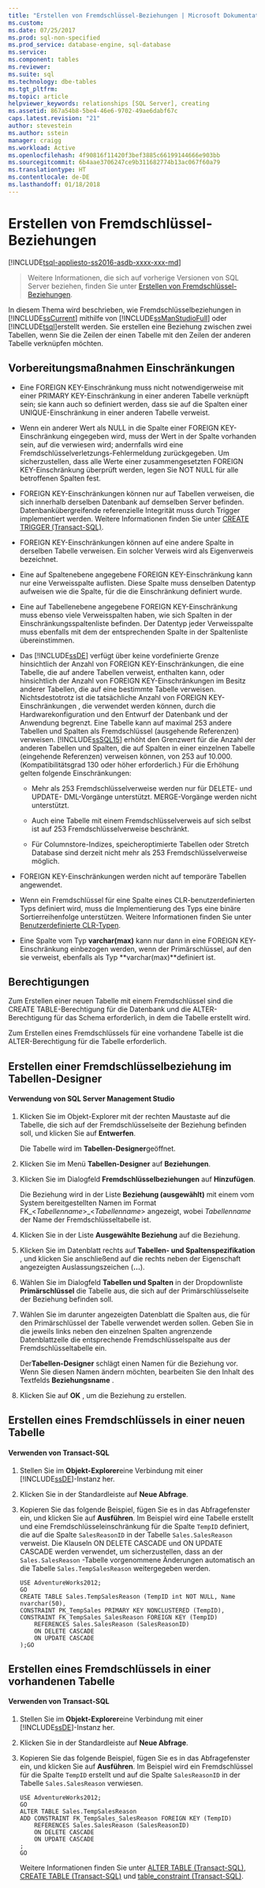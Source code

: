 ```yaml
---
title: "Erstellen von Fremdschlüssel-Beziehungen | Microsoft Dokumentation"
ms.custom: 
ms.date: 07/25/2017
ms.prod: sql-non-specified
ms.prod_service: database-engine, sql-database
ms.service: 
ms.component: tables
ms.reviewer: 
ms.suite: sql
ms.technology: dbe-tables
ms.tgt_pltfrm: 
ms.topic: article
helpviewer_keywords: relationships [SQL Server], creating
ms.assetid: 867a54b8-5be4-46e6-9702-49ae6dabf67c
caps.latest.revision: "21"
author: stevestein
ms.author: sstein
manager: craigg
ms.workload: Active
ms.openlocfilehash: 4f90816f11420f3bef3885c66199144666e903bb
ms.sourcegitcommit: 6b4aae3706247ce9b311682774b13ac067f60a79
ms.translationtype: HT
ms.contentlocale: de-DE
ms.lasthandoff: 01/18/2018
---
```

# <a name="create-foreign-key-relationships"></a>Erstellen von Fremdschlüssel-Beziehungen
[!INCLUDE[tsql-appliesto-ss2016-asdb-xxxx-xxx-md](../../includes/tsql-appliesto-ss2016-asdb-xxxx-xxx-md.md)]

 > Weitere Informationen, die sich auf vorherige Versionen von SQL Server beziehen, finden Sie unter [Erstellen von Fremdschlüssel-Beziehungen](https://msdn.microsoft.com/en-US/library/ms189049(SQL.120).aspx).


  In diesem Thema wird beschrieben, wie Fremdschlüsselbeziehungen in [!INCLUDE[ssCurrent](../../includes/sscurrent-md.md)] mithilfe von [!INCLUDE[ssManStudioFull](../../includes/ssmanstudiofull-md.md)] oder [!INCLUDE[tsql](../../includes/tsql-md.md)]erstellt werden. Sie erstellen eine Beziehung zwischen zwei Tabellen, wenn Sie die Zeilen der einen Tabelle mit den Zeilen der anderen Tabelle verknüpfen möchten.    
     
##  <a name="BeforeYouBegin"></a> Vorbereitungsmaßnahmen Einschränkungen
 
-   Eine FOREIGN KEY-Einschränkung muss nicht notwendigerweise mit einer PRIMARY KEY-Einschränkung in einer anderen Tabelle verknüpft sein; sie kann auch so definiert werden, dass sie auf die Spalten einer UNIQUE-Einschränkung in einer anderen Tabelle verweist.    
    
-   Wenn ein anderer Wert als NULL in die Spalte einer FOREIGN KEY-Einschränkung eingegeben wird, muss der Wert in der Spalte vorhanden sein, auf die verwiesen wird; andernfalls wird eine Fremdschlüsselverletzungs-Fehlermeldung zurückgegeben. Um sicherzustellen, dass alle Werte einer zusammengesetzten FOREIGN KEY-Einschränkung überprüft werden, legen Sie NOT NULL für alle betroffenen Spalten fest.    
    
-   FOREIGN KEY-Einschränkungen können nur auf Tabellen verweisen, die sich innerhalb derselben Datenbank auf demselben Server befinden. Datenbankübergreifende referenzielle Integrität muss durch Trigger implementiert werden. Weitere Informationen finden Sie unter [CREATE TRIGGER &#40;Transact-SQL&#41;](../../t-sql/statements/create-trigger-transact-sql.md).    
    
-   FOREIGN KEY-Einschränkungen können auf eine andere Spalte in derselben Tabelle verweisen. Ein solcher Verweis wird als Eigenverweis bezeichnet.    
    
-   Eine auf Spaltenebene angegebene FOREIGN KEY-Einschränkung kann nur eine Verweisspalte auflisten. Diese Spalte muss denselben Datentyp aufweisen wie die Spalte, für die die Einschränkung definiert wurde.    
    
-   Eine auf Tabellenebene angegebene FOREIGN KEY-Einschränkung muss ebenso viele Verweisspalten haben, wie sich Spalten in der Einschränkungsspaltenliste befinden. Der Datentyp jeder Verweisspalte muss ebenfalls mit dem der entsprechenden Spalte in der Spaltenliste übereinstimmen.    
    
-   Das [!INCLUDE[ssDE](../../includes/ssde-md.md)] verfügt über keine vordefinierte Grenze hinsichtlich der Anzahl von FOREIGN KEY-Einschränkungen, die eine Tabelle, die auf andere Tabellen verweist, enthalten kann, oder hinsichtlich der Anzahl von FOREIGN KEY-Einschränkungen im Besitz anderer Tabellen, die auf eine bestimmte Tabelle verweisen. Nichtsdestotrotz ist die tatsächliche Anzahl von FOREIGN KEY-Einschränkungen , die verwendet werden können, durch die Hardwarekonfiguration und den Entwurf der Datenbank und der Anwendung begrenzt.  Eine Tabelle kann auf maximal 253 andere Tabellen und Spalten als Fremdschlüssel (ausgehende Referenzen) verweisen. [!INCLUDE[ssSQL15](../../includes/sssql15-md.md)] erhöht den Grenzwert für die Anzahl der anderen Tabellen und Spalten, die auf Spalten in einer einzelnen Tabelle (eingehende Referenzen) verweisen können, von 253 auf 10.000.  (Kompatibilitätsgrad 130 oder höher erforderlich.) Für die Erhöhung gelten folgende Einschränkungen:    
    
    -   Mehr als 253 Fremdschlüsselverweise werden nur für DELETE- und UPDATE- DML-Vorgänge unterstützt. MERGE-Vorgänge werden nicht unterstützt.    
    
    -   Auch eine Tabelle mit einem Fremdschlüsselverweis auf sich selbst ist auf 253 Fremdschlüsselverweise beschränkt.    
    
    -   Für Columnstore-Indizes, speicheroptimierte Tabellen oder Stretch Database sind derzeit nicht mehr als 253 Fremdschlüsselverweise möglich.    
    
-   FOREIGN KEY-Einschränkungen werden nicht auf temporäre Tabellen angewendet.    
    
-   Wenn ein Fremdschlüssel für eine Spalte eines CLR-benutzerdefinierten Typs definiert wird, muss die Implementierung des Typs eine binäre Sortierreihenfolge unterstützen. Weitere Informationen finden Sie unter [Benutzerdefinierte CLR-Typen](../../relational-databases/clr-integration-database-objects-user-defined-types/clr-user-defined-types.md).    
    
-   Eine Spalte vom Typ **varchar(max)** kann nur dann in eine FOREIGN KEY-Einschränkung einbezogen werden, wenn der Primärschlüssel, auf den sie verweist, ebenfalls als Typ **varchar(max)**definiert ist.    
    

    
##   <a name="permissions"></a>Berechtigungen    
 Zum Erstellen einer neuen Tabelle mit einem Fremdschlüssel sind die CREATE TABLE-Berechtigung für die Datenbank und die ALTER-Berechtigung für das Schema erforderlich, in dem die Tabelle erstellt wird.    
    
 Zum Erstellen eines Fremdschlüssels für eine vorhandene Tabelle ist die ALTER-Berechtigung für die Tabelle erforderlich.    
       
    
## <a name="create-a-foreign-key-relationship-in-table-designer"></a>Erstellen einer Fremdschlüsselbeziehung im Tabellen-Designer 
####  <a name="using-sql-server-management-studio"></a>Verwendung von SQL Server Management Studio    
    
1.  Klicken Sie im Objekt-Explorer mit der rechten Maustaste auf die Tabelle, die sich auf der Fremdschlüsselseite der Beziehung befinden soll, und klicken Sie auf **Entwerfen**.    
    
     Die Tabelle wird im **Tabellen-Designer**geöffnet.    
    
2.  Klicken Sie im Menü **Tabellen-Designer** auf **Beziehungen**.    
    
3.  Klicken Sie im Dialogfeld **Fremdschlüsselbeziehungen** auf **Hinzufügen**.    
    
     Die Beziehung wird in der Liste **Beziehung (ausgewählt)** mit einem vom System bereitgestellten Namen im Format FK_\<*Tabellenname*>_\<*Tabellenname*> angezeigt, wobei *Tabellenname* der Name der Fremdschlüsseltabelle ist.    
    
4.  Klicken Sie in der Liste **Ausgewählte Beziehung** auf die Beziehung.    
    
5.  Klicken Sie im Datenblatt rechts auf **Tabellen- und Spaltenspezifikation** , und klicken Sie anschließend auf die rechts neben der Eigenschaft angezeigten Auslassungszeichen (**…**).    
    
6.  Wählen Sie im Dialogfeld **Tabellen und Spalten** in der Dropdownliste **Primärschlüssel** die Tabelle aus, die sich auf der Primärschlüsselseite der Beziehung befinden soll.    
    
7.  Wählen Sie im darunter angezeigten Datenblatt die Spalten aus, die für den Primärschlüssel der Tabelle verwendet werden sollen. Geben Sie in die jeweils links neben den einzelnen Spalten angrenzende Datenblattzelle die entsprechende Fremdschlüsselspalte aus der Fremdschlüsseltabelle ein.    
    
     Der**Tabellen-Designer** schlägt einen Namen für die Beziehung vor. Wenn Sie diesen Namen ändern möchten, bearbeiten Sie den Inhalt des Textfelds **Beziehungsname** .    
    
8.  Klicken Sie auf **OK** , um die Beziehung zu erstellen.    
       
## <a name="create-a-foreign-key-in-a-new-table"></a>Erstellen eines Fremdschlüssels in einer neuen Tabelle  
####  <a name="using-transact-sql"></a>Verwenden von Transact-SQL   
    
1.  Stellen Sie im **Objekt-Explorer**eine Verbindung mit einer [!INCLUDE[ssDE](../../includes/ssde-md.md)]-Instanz her.    
    
2.  Klicken Sie in der Standardleiste auf **Neue Abfrage**.    
    
3.  Kopieren Sie das folgende Beispiel, fügen Sie es in das Abfragefenster ein, und klicken Sie auf **Ausführen**. Im Beispiel wird eine Tabelle erstellt und eine Fremdschlüsseleinschränkung für die Spalte `TempID` definiert, die auf die Spalte `SalesReasonID` in der Tabelle `Sales.SalesReason` verweist. Die Klauseln ON DELETE CASCADE und ON UPDATE CASCADE werden verwendet, um sicherzustellen, dass an der `Sales.SalesReason` -Tabelle vorgenommene Änderungen automatisch an die Tabelle `Sales.TempSalesReason` weitergegeben werden.    
    
    ```    
    USE AdventureWorks2012;    
    GO    
    CREATE TABLE Sales.TempSalesReason (TempID int NOT NULL, Name nvarchar(50),     
    CONSTRAINT PK_TempSales PRIMARY KEY NONCLUSTERED (TempID),     
    CONSTRAINT FK_TempSales_SalesReason FOREIGN KEY (TempID)     
        REFERENCES Sales.SalesReason (SalesReasonID)     
        ON DELETE CASCADE    
        ON UPDATE CASCADE    
    );GO    
    
    ```    
    
## <a name="create-a-foreign-key-in-an-existing-table"></a>Erstellen eines Fremdschlüssels in einer vorhandenen Tabelle 
#### <a name="using-transasct-sql"></a>Verwenden von Transact-SQL   
    
1.  Stellen Sie im **Objekt-Explorer**eine Verbindung mit einer [!INCLUDE[ssDE](../../includes/ssde-md.md)]-Instanz her.    
    
2.  Klicken Sie in der Standardleiste auf **Neue Abfrage**.    
    
3.  Kopieren Sie das folgende Beispiel, fügen Sie es in das Abfragefenster ein, und klicken Sie auf **Ausführen**. Im Beispiel wird ein Fremdschlüssel für die Spalte `TempID` erstellt und auf die Spalte `SalesReasonID` in der Tabelle `Sales.SalesReason` verwiesen.    
    
    ```    
    USE AdventureWorks2012;    
    GO    
    ALTER TABLE Sales.TempSalesReason     
    ADD CONSTRAINT FK_TempSales_SalesReason FOREIGN KEY (TempID)     
        REFERENCES Sales.SalesReason (SalesReasonID)     
        ON DELETE CASCADE    
        ON UPDATE CASCADE    
    ;    
    GO    
    
    ```    
    
     Weitere Informationen finden Sie unter [ALTER TABLE &#40;Transact-SQL&#41;](../../t-sql/statements/alter-table-transact-sql.md), [CREATE TABLE &#40;Transact-SQL&#41;](../../t-sql/statements/create-table-transact-sql.md) und [table_constraint &#40;Transact-SQL&#41;](../../t-sql/statements/alter-table-table-constraint-transact-sql.md).    
    
  
